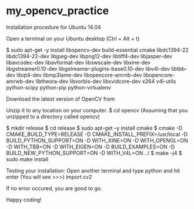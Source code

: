 # my_opencv_practice
Installation procedure for Ubuntu 14.04

Open a ternimal on your Ubuntu desktop (Ctrl + Alt + t)

$ sudo apt-get -y install libopencv-dev build-essential cmake libdc1394-22 libdc1394-22-dev libjpeg-dev libpng12-dev libtiff4-dev libjasper-dev libavcodec-dev libavformat-dev libswscale-dev libxine-dev libgstreamer0.10-dev libgstreamer-plugins-base0.10-dev libv4l-dev libtbb-dev libqt4-dev libmp3lame-dev libopencore-amrnb-dev libopencore-amrwb-dev libtheora-dev libvorbis-dev libxvidcore-dev x264 v4l-utils python-scipy python-pip python-virtualenv

Download the latest version of OpenCV from 

Unzip it to any location on your computer.
$ cd opencv (Assuming that you unzipped to a directory called opencv)

$ mkdir release
$ cd release
$ sudo apt-get –y install cmake
$ cmake -D CMAKE_BUILD_TYPE=RELEASE -D CMAKE_INSTALL_PREFIX=/usr/local -D BUILD_PYTHON_SUPPORT=ON -D WITH_XINE=ON -D WITH_OPENGL=ON -D WITH_TBB=ON -D WITH_EIGEN=ON -D BUILD_EXAMPLES=ON -D BUILD_NEW_PYTHON_SUPPORT=ON -D WITH_V4L=ON ../ 
$ make –j4
$ sudo make install

Testing your installation:
Open another terminal and type python and hit enter (You will see >>>)
import cv2

If no error occured, you are good to go. 

Happy coding! 
